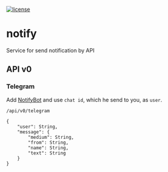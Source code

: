 [![license](https://img.shields.io/github/license/mashape/apistatus.svg?style=flat-square)](http://opensource.org/licenses/MIT)

# notify
Service for send notification by API

## API v0

### Telegram
Add [NotifyBot](t.me/novel_notify_bot) and use `chat id`, which he send to you, as `user`.

`/api/v0/telegram`
```
{
	"user": String,
	"message": {
		"medium": String,
		"from": String,
		"name": String,
		"text": String
	}
}
```
